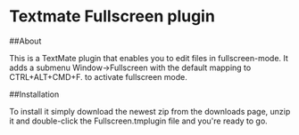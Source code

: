 # Textmate Fullscreen plugin 

##About

This is a TextMate plugin that enables you to edit files in fullscreen-mode. It adds a submenu Window->Fullscreen with the default mapping to CTRL+ALT+CMD+F. to activate fullscreen mode.

##Installation

To install it simply download the newest zip from the downloads page, unzip it and double-click the Fullscreen.tmplugin file and you're ready to go.